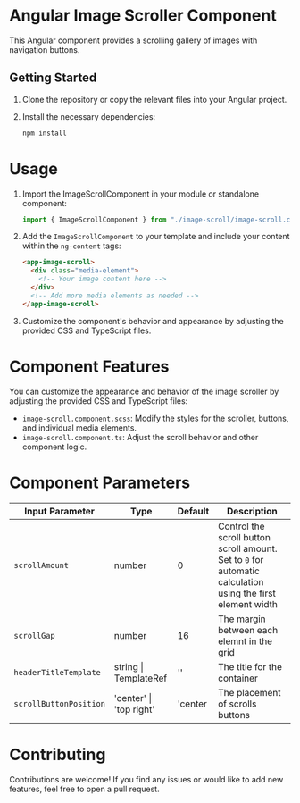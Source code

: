 # Angular Image Scroller Component

This Angular component provides a scrolling gallery of images with navigation buttons.

## Getting Started

1. Clone the repository or copy the relevant files into your Angular project.
2. Install the necessary dependencies:

   ```bash
   npm install
   ```

# Usage

1. Import the ImageScrollComponent in your module or standalone component:

   ```typescript
   import { ImageScrollComponent } from "./image-scroll/image-scroll.component";
   ```

2. Add the `ImageScrollComponent` to your template and include your content within the `ng-content` tags:

   ```html
   <app-image-scroll>
     <div class="media-element">
       <!-- Your image content here -->
     </div>
     <!-- Add more media elements as needed -->
   </app-image-scroll>
   ```

3. Customize the component's behavior and appearance by adjusting the provided CSS and TypeScript files.

# Component Features

You can customize the appearance and behavior of the image scroller by adjusting the provided CSS and TypeScript files:

- `image-scroll.component.scss`: Modify the styles for the scroller, buttons, and individual media elements.
- `image-scroll.component.ts`: Adjust the scroll behavior and other component logic.

# Component Parameters

| Input Parameter        | Type                        | Default | Description                                                                                                 |
| ---------------------- | --------------------------- | ------- | ----------------------------------------------------------------------------------------------------------- |
| `scrollAmount`         | number                      | 0       | Control the scroll button scroll amount. Set to `0` for automatic calculation using the first element width |
| `scrollGap`            | number                      | 16      | The margin between each elemnt in the grid                                                                  |
| `headerTitleTemplate`  | string \| TemplateRef<void> | ''      | The title for the container                                                                                 |
| `scrollButtonPosition` | 'center' \| 'top right'     | 'center | The placement of scrolls buttons                                                                            |

# Contributing

Contributions are welcome! If you find any issues or would like to add new features, feel free to open a pull request.
